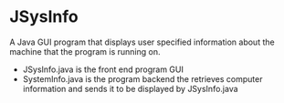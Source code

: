 JSysInfo
========

A Java GUI program that displays user specified information about the machine that the program is running on.

- JSysInfo.java is the front end program GUI
- SystemInfo.java is the program backend the retrieves computer information and sends it to be displayed by JSysInfo.java
